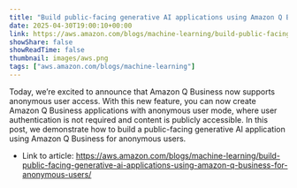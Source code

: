 ```yaml
---
title: "Build public-facing generative AI applications using Amazon Q Business for anonymous users"
date: 2025-04-30T19:00:10+00:00
link: https://aws.amazon.com/blogs/machine-learning/build-public-facing-generative-ai-applications-using-amazon-q-business-for-anonymous-users/
showShare: false
showReadTime: false
thumbnail: images/aws.png
tags: ["aws.amazon.com/blogs/machine-learning"]
---
```

Today, we’re excited to announce that Amazon Q Business now supports anonymous user access. With this new feature, you can now create Amazon Q Business applications with anonymous user mode, where user authentication is not required and content is publicly accessible. In this post, we demonstrate how to build a public-facing generative AI application using Amazon Q Business for anonymous users.

- Link to article: https://aws.amazon.com/blogs/machine-learning/build-public-facing-generative-ai-applications-using-amazon-q-business-for-anonymous-users/